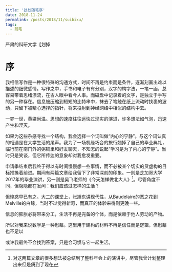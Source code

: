 ```yaml
---
title: '技校随笔序'
date: 2018-11-24
permalink: /posts/2018/11/suibixu/
tags:
  - 随笔
---
```


严肃的科研文学【划掉

# 序

我相信写作是一种很特殊的沟通方式，时间不再是约束而是条件，逐渐刻画出难以描述的细微感情。写作之中，手书和电子有有分别，汉字的构字法，一笔一画，总容易带着思绪漂流，在古人眼中看今人事。而磁盘中记录着的文字，是独立于手写的另一种存在。信息被压缩到短短的比特串中，抹去了笔触在纸上流动时挟裹的波动，只留下被精心选择的指针，将来投射到神经网络中相似的结构中去。

一梦一世，黄粱尚温。思想的速度往往远快过现实的演进，许多想法如气泡，迅速产生和湮灭。

如果为这些杂感寻找一个结构，我会选择一个词叫做“内心的宁静”。与这个词认真的相遇是在大学生活的尾声。我为了一场机缘巧合的旅行翘掉了自己的毕业典礼，临行前在南门外的粥铺里和好友聊天，不知怎的说起“学习是为了内心的宁静”。当时只是笑谈，但它所传达的意象却对我愈发重要。

申请季结束后我终于得以有时间慢慢想一些事情，而不必被某个切实的货虚构的目标推搡着前进。期间有两篇文章给我留下了非常深刻的印象。一则是芝加哥大学2017年的毕业演讲，另一则是吴飞老师的《今天怎样做北大人》[^1]。尽管角度不同，但隐隐都在发问：我们应该过怎样的生活？  

[^1]: 对这两篇文章的很多想法被总结到了整科年会上的演讲中，尽管我曾计划整理出来但是鸽到了现在

但惶惑早已有之。大二的课堂上，张旭东讲现代性，从Baudelaire的恶之花到Melville的白鲸，当时不过觉得新奇，而真正的体验来得则更晚一些。

信息的膨胀必将带来分工，生活不再是完备的个体，而是依赖于他人劳动的产物。

所以对我来说数学是一种慰藉。这里用于建构的材料不再是信任而是逻辑，但慰藉也不足以

或许我最终不会找到答案，只是会习惯与它一起生活。